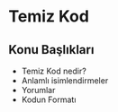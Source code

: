 <h1>Temiz Kod</h1>

<h2>Konu Başlıkları</h2>
<ul>
  <li>Temiz Kod nedir?</li>
  <li>Anlamlı isimlendirmeler</li>
  <li>Yorumlar</li>
  <li>Kodun Formatı</li>
</ul> 

